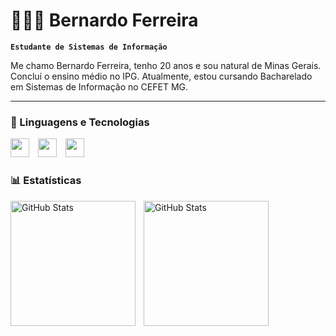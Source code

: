 # 👨🏾‍💻 Bernardo Ferreira

**`Estudante de Sistemas de Informação`**

Me chamo Bernardo Ferreira, tenho 20 anos e sou natural de Minas Gerais. Concluí o ensino médio no IPG. Atualmente, estou cursando Bacharelado em Sistemas de Informação no CEFET MG. 


---

### 🤖 Linguagens e Tecnologias

<p>
    <img src="https://cdn.jsdelivr.net/gh/devicons/devicon@latest/icons/c/c-original.svg" width="30px" style="margin-right: 10px;">
    <img src="https://cdn.jsdelivr.net/gh/devicons/devicon@latest/icons/python/python-original.svg" width="30px" style="margin-right: 10px;">
    <img src="https://cdn.jsdelivr.net/gh/devicons/devicon@latest/icons/azuresqldatabase/azuresqldatabase-original.svg" width="30px">
</p>

### 📊 Estatísticas

<p>
  <img 
    align="left" 
    alt="GitHub Stats" 
    height="200" 
    style="padding-right: 10px;" 
    src="https://github-readme-stats.vercel.app/api?username=Bernardofbsh&show_icons=true&theme=tokyonight&include_all_commits=true&locale=pt-br" 
  />

<img 
      align="left" 
      alt="GitHub Stats" 
      height="200" 
      src="https://github-readme-stats.vercel.app/api/top-langs/?username=bernardofbsh&theme=tokyonight&layout=compact&custom_title=Tecnologias&langs_count=9" 
  />

</p>
